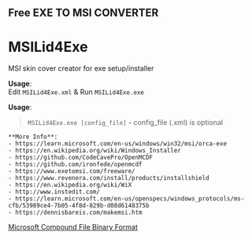 ## Free EXE TO MSI CONVERTER ###
# MSILid4Exe
MSI skin cover  creator for exe setup/installer

**Usage**:     
Edit ```MSILid4Exe.xml``` & Run ```MSILid4Exe.exe```       

**Usage**:        
>```MSILid4Exe.exe [config_file]``` - config_file (.xml) is optional

```
**More Info**:
- https://learn.microsoft.com/en-us/windows/win32/msi/orca-exe    
- https://en.wikipedia.org/wiki/Windows_Installer
- https://github.com/CodeCavePro/OpenMCDF      
- https://github.com/ironfede/openmcdf
- https://www.exetomsi.com/freeware/     
- https://www.revenera.com/install/products/installshield
- https://en.wikipedia.org/wiki/WiX
- http://www.instedit.com/
- https://learn.microsoft.com/en-us/openspecs/windows_protocols/ms-cfb/53989ce4-7b05-4f8d-829b-d08d6148375b
- https://dennisbareis.com/makemsi.htm            
 ```

[Microsoft Compound File Binary Format]([MS-CFB].pdf)
